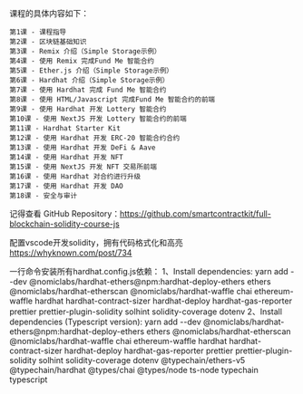 课程的具体内容如下：

    第1课 - 课程指导
    第2课 - 区块链基础知识
    第3课 - Remix 介绍（Simple Storage示例）
    第4课 - 使用 Remix 完成Fund Me 智能合约
    第5课 - Ether.js 介绍（Simple Storage示例）
    第6课 - Hardhat 介绍（Simple Storage示例）
    第7课 - 使用 Hardhat 完成 Fund Me 智能合约
    第8课 - 使用 HTML/Javascript 完成Fund Me 智能合约的前端
    第9课 - 使用 Hardhat 开发 Lottery 智能合约
    第10课 - 使用 NextJS 开发 Lottery 智能合约的前端
    第11课 - Hardhat Starter Kit
    第12课 - 使用 Hardhat 开发 ERC-20 智能合约合约
    第13课 - 使用 Hardhat 开发 DeFi & Aave
    第14课 - 使用 Hardhat 开发 NFT
    第15课 - 使用 NextJS 开发 NFT 交易所前端
    第16课 - 使用 Hardhat 对合约进行升级
    第17课 - 使用 Hardhat 开发 DAO
    第18课 - 安全与审计

记得查看 GitHub Repository：https://github.com/smartcontractkit/full-blockchain-solidity-course-js

配置vscode开发solidity，拥有代码格式化和高亮
https://whyknown.com/post/734

一行命令安装所有hardhat.config.js依赖：
1、Install dependencies:
yarn add --dev @nomiclabs/hardhat-ethers@npm:hardhat-deploy-ethers ethers @nomiclabs/hardhat-etherscan @nomiclabs/hardhat-waffle chai ethereum-waffle hardhat hardhat-contract-sizer hardhat-deploy hardhat-gas-reporter prettier prettier-plugin-solidity solhint solidity-coverage dotenv
2、Install dependencies (Typescript version):
yarn add --dev @nomiclabs/hardhat-ethers@npm:hardhat-deploy-ethers ethers @nomiclabs/hardhat-etherscan @nomiclabs/hardhat-waffle chai ethereum-waffle hardhat hardhat-contract-sizer hardhat-deploy hardhat-gas-reporter prettier prettier-plugin-solidity solhint solidity-coverage dotenv @typechain/ethers-v5 @typechain/hardhat @types/chai @types/node ts-node typechain typescript
